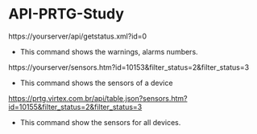 # API-PRTG-Study

https://yourserver/api/getstatus.xml?id=0

* This command shows the warnings, alarms numbers.

https://yourserver/sensors.htm?id=10153&filter_status=2&filter_status=3

* This command shows the sensors of a device

https://prtg.virtex.com.br/api/table.json?sensors.htm?id=10155&filter_status=2&filter_status=3

* This command show the sensors for all devices.
